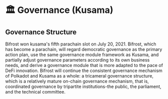 # 🏛 Governance (Kusama)

## Governance Structure

Bifrost won kusama's fifth parachain slot on July 20, 2021. Bifrost, which has become a parachain, will regard democratic governance as the primary action plan, use the same governance module framework as Kusama, and partially adjust governance parameters according to its own business needs, and derive a governance module that is more adapted to the pace of DeFi innovation. Bifrost will continue the consistent governance mechanism of Polkadot and Kusama as a whole: a tricameral governance structure, which is a relatively mature on-chain governance mechanism, that is, coordinated governance by tripartite institutions-the public, the parliament, and the technical committee.

